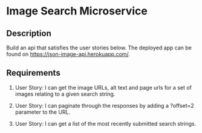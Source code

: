 # Image Search Microservice

## Description

Build an api that satisfies the user stories below. The deployed app can be found on https://json-image-api.herokuapp.com/.

## Requirements

1.  User Story: I can get the image URLs, alt text and page urls for a set of images relating to a given search string.

2.  User Story: I can paginate through the responses by adding a ?offset=2 parameter to the URL.

3.  User Story: I can get a list of the most recently submitted search strings.
